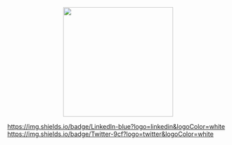 <div id="header" align="center">
  <img src="https://media.giphy.com/media/L1R1tvI9svkIWwpVYr/giphy.gif" width="250"/>
</div>

https://img.shields.io/badge/LinkedIn-blue?logo=linkedin&logoColor=white
https://img.shields.io/badge/Twitter-9cf?logo=twitter&logoColor=white
